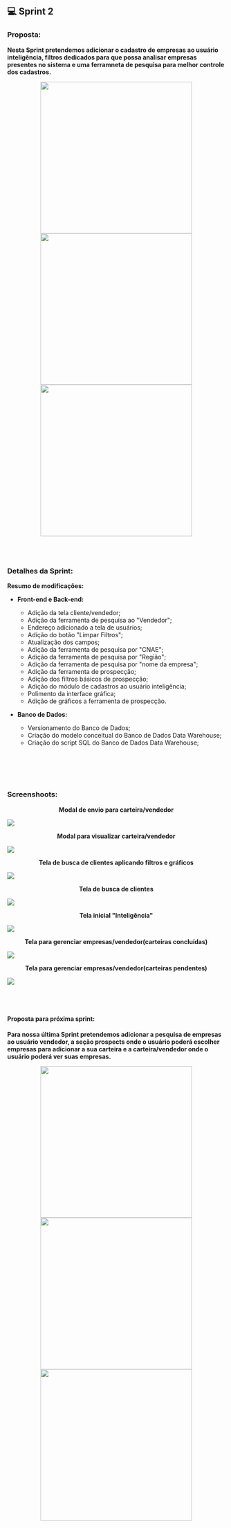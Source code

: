 ## 💻 Sprint 2

### Proposta:
<b>Nesta Sprint pretendemos adicionar o cadastro de empresas ao usuário inteligência, filtros dedicados para que possa analisar empresas presentes no sistema e uma ferramneta de pesquisa para melhor controle dos cadastros.</b>

<p align=center>
<img src="https://github.com/MaXximiles/API5-SEM/blob/main/Documentação/User%20Story%20Cards/USC04.png" width=350> 
<img src="https://github.com/MaXximiles/API5-SEM/blob/main/Documentação/User%20Story%20Cards/USC05.png" width=350>   
<img src="https://github.com/MaXximiles/API5-SEM/blob/main/Documentação/User%20Story%20Cards/USC06.png" width=350>     
</p></br><h1></h1>


### Detalhes da Sprint:
<b>Resumo de modificações:
- Front-end e Back-end:</b>
  - Adição da tela cliente/vendedor;
  - Adição da ferramenta de pesquisa ao "Vendedor";
  - Endereço adicionado a tela de usuários;
  - Adição do botão "Limpar Filtros";
  - Atualização dos campos;
  - Adição da ferramenta de pesquisa por "CNAE";
  - Adição da ferramenta de pesquisa por "Região";
  - Adição da ferramenta de pesquisa por "nome da empresa";
  - Adição da ferramenta de prospecção;
  - Adição dos filtros básicos de prospecção;
  - Adição do módulo de cadastros ao usuário inteligência;
  - Polimento da interface gráfica;
  - Adição de gráficos a ferramenta de prospecção.

- <b>Banco de Dados:</b>
  - Versionamento do Banco de Dados;
  - Criação do modelo conceitual do Banco de Dados Data Warehouse;
  - Criação do script SQL do Banco de Dados Data Warehouse;
</br>

<!-- ### APRESENTAÇÃO -->

</p></br><h1></h1>

### Screenshoots:
<p align=center><b>Modal de envio para carteira/vendedor</b></p>
<img src="https://user-images.githubusercontent.com/68132461/168408400-a9df808a-cff8-4cc5-b514-30f13c78c9f5.PNG">

<p align=center><b>Modal para visualizar carteira/vendedor</b></p>
<img src="https://user-images.githubusercontent.com/68132461/168408449-03009ccb-b958-4f7d-bf97-79176acfd04d.PNG">

<p align=center><b>Tela de busca de clientes aplicando filtros e gráficos</b></p>
<img src="https://user-images.githubusercontent.com/68132461/168408481-013191a0-a56e-4a7d-aad2-a978317e7c81.PNG">

<p align=center><b>Tela de busca de clientes</b></p>
<img src="https://user-images.githubusercontent.com/68132461/168408506-a90d8958-0eb0-40d4-b51f-727734961972.PNG">


<p align=center><b>Tela inicial "Inteligência"</b></p>
<img src="https://user-images.githubusercontent.com/68132461/168408534-f8a20911-1dbb-4651-86a9-6f3e2903f912.PNG">

<p align=center><b>Tela para gerenciar empresas/vendedor(carteiras concluídas)</b></p>
<img src="https://user-images.githubusercontent.com/68132461/168408561-36bfbdae-ac2b-4f0a-9c19-23a81b979706.PNG">

<p align=center><b>Tela para gerenciar empresas/vendedor(carteiras pendentes)</b></p>
<img src="https://user-images.githubusercontent.com/68132461/168408570-7addb1be-c4e1-497e-bde0-32ea466b9eee.PNG">
</p></br><h1></h1>

#### Proposta para próxima sprint:
<b>Para nossa última Sprint pretendemos adicionar a pesquisa de empresas ao usuário vendedor, a seção prospects onde o usuário poderá escolher empresas para adicionar a sua carteira e a carteira/vendedor onde o usuário poderá ver suas empresas.</b>

<p align=center>
<img src="https://github.com/MaXximiles/API5-SEM/blob/main/Documentação/User%20Story%20Cards/USC07.png" width=350> 
<img src="https://github.com/MaXximiles/API5-SEM/blob/main/Documentação/User%20Story%20Cards/USC08.png" width=350>   
<img src="https://github.com/MaXximiles/API5-SEM/blob/main/Documentação/User%20Story%20Cards/USC09.png" width=350>  
